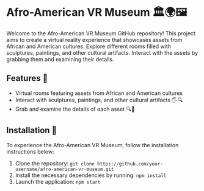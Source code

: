 # Afro-American VR Museum 🏛️🌍🖼️

Welcome to the Afro-American VR Museum GitHub repository! This project aims to create a virtual reality experience that showcases assets from African and American cultures. Explore different rooms filled with sculptures, paintings, and other cultural artifacts. Interact with the assets by grabbing them and examining their details.

## Features 🌟
- Virtual rooms featuring assets from African and American cultures
- Interact with sculptures, paintings, and other cultural artifacts 🖐️🔍
- Grab and examine the details of each asset 🔍🎨

## Installation 🚀
To experience the Afro-American VR Museum, follow the installation instructions below:
1. Clone the repository: `git clone https://github.com/your-username/afro-american-vr-museum.git`
2. Install the necessary dependencies by running: `npm install`
3. Launch the application: `npm start`
